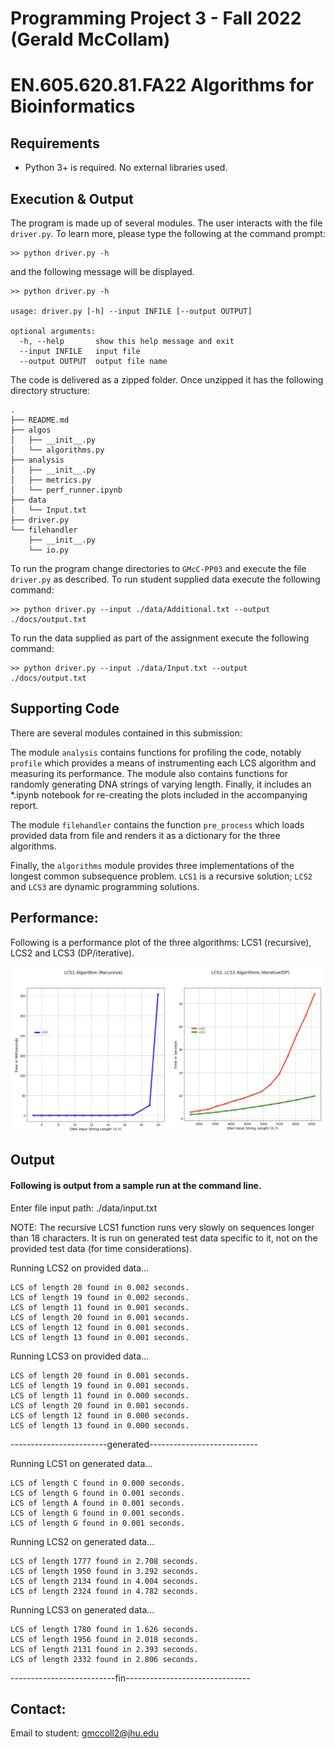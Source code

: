 # Programming Project 3 - Fall 2022 (Gerald McCollam)
# EN.605.620.81.FA22 Algorithms for Bioinformatics

## Requirements

  * Python 3+ is required. No external libraries used.

## Execution & Output

The program is made up of several modules. The user interacts with the file `driver.py`. To learn more, please type the following at the command prompt: 

```
>> python driver.py -h
```

and the following message will be displayed.

```
>> python driver.py -h

usage: driver.py [-h] --input INFILE [--output OUTPUT]

optional arguments:
  -h, --help       show this help message and exit
  --input INFILE   input file
  --output OUTPUT  output file name
```

The code is delivered as a zipped folder. Once unzipped it has the following directory structure:

```
.
├── README.md
├── algos
│   ├── __init__.py
│   └── algorithms.py
├── analysis
│   ├── __init__.py
│   ├── metrics.py
│   └── perf_runner.ipynb
├── data
│   └── Input.txt
├── driver.py
└── filehandler
    ├── __init__.py
    └── io.py
```
To run the program change directories to `GMcC-PP03` and execute the file `driver.py` as described. To run student supplied data execute the following command:

```
>> python driver.py --input ./data/Additional.txt --output ./docs/output.txt
```

To run the data supplied as part of the assignment execute the following command:
```
>> python driver.py --input ./data/Input.txt --output ./docs/output.txt
```

## Supporting Code

There are several modules contained in this submission:

The module `analysis` contains functions for profiling the code, notably `profile` which provides a means of 
instrumenting each LCS algorithm and measuring its performance. The module also contains functions for randomly generating DNA strings 
of varying length. Finally, it includes an *.ipynb notebook for re-creating the plots included in the accompanying report. 

The module `filehandler` contains the function `pre_process` which loads provided data from file and renders it as a dictionary for the three algorithms.  

Finally, the `algorithms` module provides three implementations of the longest common subsequence problem. `LCS1` is a recursive solution; `LCS2` and `LCS3` are dynamic programming solutions. 

## Performance:

Following is a performance plot of the three algorithms: LCS1 (recursive), LCS2 and LCS3 (DP/iterative).

![alt text](perf_compare.png "Performance plot")


## Output
#### Following is output from a sample run at the command line.

Enter file input path: ./data/input.txt

NOTE: The recursive LCS1 function runs very slowly on sequences longer than
18 characters. It is run on generated test data specific to it, not on the 
provided test data (for time considerations).

Running LCS2 on provided data...

	LCS of length 20 found in 0.002 seconds.
	LCS of length 19 found in 0.002 seconds.
	LCS of length 11 found in 0.001 seconds.
	LCS of length 20 found in 0.001 seconds.
	LCS of length 12 found in 0.001 seconds.
	LCS of length 13 found in 0.001 seconds.

Running LCS3 on provided data...

	LCS of length 20 found in 0.001 seconds.
	LCS of length 19 found in 0.001 seconds.
	LCS of length 11 found in 0.000 seconds.
	LCS of length 20 found in 0.001 seconds.
	LCS of length 12 found in 0.000 seconds.
	LCS of length 13 found in 0.000 seconds.

------------------------generated---------------------------

Running LCS1 on generated data...

	LCS of length C found in 0.000 seconds.
	LCS of length G found in 0.001 seconds.
	LCS of length A found in 0.001 seconds.
	LCS of length G found in 0.001 seconds.
	LCS of length G found in 0.001 seconds.

Running LCS2 on generated data...

	LCS of length 1777 found in 2.708 seconds.
	LCS of length 1950 found in 3.292 seconds.
	LCS of length 2134 found in 4.004 seconds.
	LCS of length 2324 found in 4.782 seconds.

Running LCS3 on generated data...

	LCS of length 1780 found in 1.626 seconds.
	LCS of length 1956 found in 2.018 seconds.
	LCS of length 2131 found in 2.393 seconds.
	LCS of length 2332 found in 2.806 seconds.

--------------------------fin-------------------------------
## Contact:

 Email to student: gmccoll2@jhu.edu

 
 